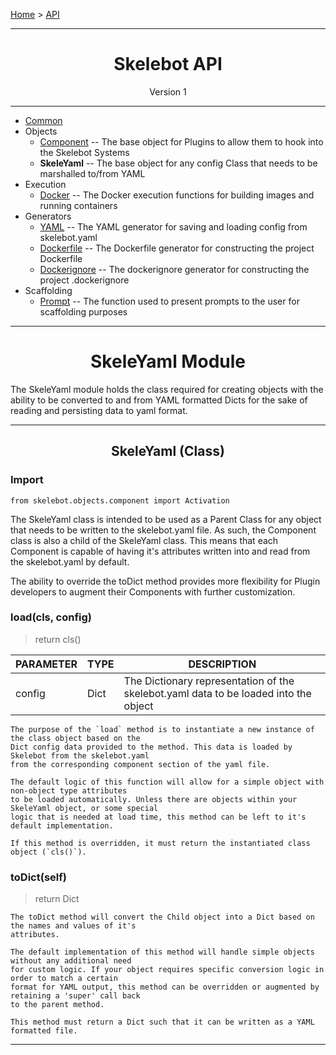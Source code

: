 [Home](../index.md) > [API](../api.md)

---

<h1 align='center'>Skelebot API</h1>
<div align='center'>Version 1</div>

---

- [Common](common.md)
- Objects
  - [Component](component.md) -- The base object for Plugins to allow them to hook into the Skelebot Systems
  - **SkeleYaml** -- The base object for any config Class that needs to be marshalled to/from YAML
- Execution
  - [Docker](docker.md) -- The Docker execution functions for building images and running containers
- Generators
  - [YAML](yaml.md) -- The YAML generator for saving and loading config from skelebot.yaml
  - [Dockerfile](dockerfile.md) -- The Dockerfile generator for constructing the project Dockerfile
  - [Dockerignore](dockerignore.md) -- The dockerignore generator for constructing the project .dockerignore
- Scaffolding
  - [Prompt](prompt.md) -- The function used to present prompts to the user for scaffolding purposes

---

<h1 align='center'>SkeleYaml Module</h1>

The SkeleYaml module holds the class required for creating objects with the ability to be converted
to and from YAML formatted Dicts for the sake of reading and persisting data to yaml format.

---

<h2 align='center'>SkeleYaml (Class)</h2>

<h3 align='left'>Import</h3>

```
from skelebot.objects.component import Activation
```

The SkeleYaml class is intended to be used as a Parent Class for any object that needs to be
written to the skelebot.yaml file. As such, the Component class is also a child of the SkeleYaml
class. This means that each Component is capable of having it's attributes written into and read
from the skelebot.yaml by default.

The ability to override the toDict method provides more flexibility for Plugin developers to
augment their Components with further customization.

<h3 align='left'>load(cls, config)</h3>

> return cls()

| PARAMETER | TYPE | DESCRIPTION                                                                          |
|-----------|------|--------------------------------------------------------------------------------------|
| config    | Dict | The Dictionary representation of the skelebot.yaml data to be loaded into the object |

```
The purpose of the `load` method is to instantiate a new instance of the class object based on the
Dict config data provided to the method. This data is loaded by Skelebot from the skelebot.yaml
from the corresponding component section of the yaml file.

The default logic of this function will allow for a simple object with non-object type attributes
to be loaded automatically. Unless there are objects within your SkeleYaml object, or some special
logic that is needed at load time, this method can be left to it's default implementation.

If this method is overridden, it must return the instantiated class object (`cls()`).
```

<h3 align='left'>toDict(self)</h3>

> return Dict

```
The toDict method will convert the Child object into a Dict based on the names and values of it's
attributes.

The default implementation of this method will handle simple objects without any additional need
for custom logic. If your object requires specific conversion logic in order to match a certain
format for YAML output, this method can be overridden or augmented by retaining a 'super' call back
to the parent method.

This method must return a Dict such that it can be written as a YAML formatted file.
```

---
